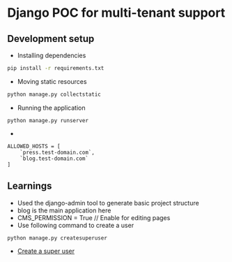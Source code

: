 # Django POC for multi-tenant support

## Development setup
- Installing dependencies
```bash
pip install -r requirements.txt
```
- Moving static resources
```bash
python manage.py collectstatic
```
- Running the application
```
python manage.py runserver
```
- 
```
ALLOWED_HOSTS = [
    `press.test-domain.com`,
    `blog.test-domain.com`
]
```

## Learnings
- Used the django-admin tool to generate basic project structure
- blog is the main application here
- CMS_PERMISSION = True // Enable for editing pages
- Use following command to create a user
```python
python manage.py createsuperuser
```
- [Create a super user](https://stackoverflow.com/questions/11337420/can-i-use-an-existing-user-as-django-admin-when-enabling-admin-for-the-first-tim)
